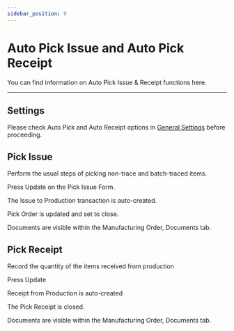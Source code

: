 ```yaml
---
sidebar_position: 9
---
```


# Auto Pick Issue and Auto Pick Receipt

You can find information on Auto Pick Issue & Receipt functions here.

---

## Settings

Please check Auto Pick and Auto Receipt options in [General Settings](.././system-initialization/general-settings/general-tab.md) before proceeding.

## Pick Issue

Perform the usual steps of picking non-trace and batch-traced items.

Press Update on the Pick Issue Form.

The Issue to Production transaction is auto-created.

Pick Order is updated and set to close.

Documents are visible within the Manufacturing Order, Documents tab.

## Pick Receipt

Record the quantity of the items received from production

Press Update

Receipt from Production is auto-created

The Pick Receipt is closed.

Documents are visible within the Manufacturing Order, Documents tab.
